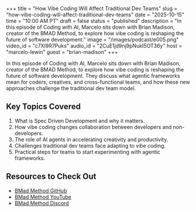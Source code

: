 +++
title = "How Vibe Coding Will Affect Traditional Dev Teams"
slug = "how-vibe-coding-will-affect-traditional-dev-teams"
date = "2025-10-15"
time = "10:00 AM PT"
draft = false
status = "published"
description = "In this episode of Coding with AI, Marcelo sits down with Brian Madison, creator of the BMAD Method, to explore how vibe coding is reshaping the future of software development."
image = "/images/podcast/e005.png"
video_id = "c7Xl9R7Puks"
audio_id = "2CuE1jd9nj9pNukI5OT36y"
host = "marcelo-lewin"
guest = "brian-madison"
+++

In this episode of Coding with AI, Marcelo sits down with Brian Madison, creator of the BMAD Method, to explore how vibe coding is reshaping the future of software development. They discuss what agentic frameworks mean for coders, creatives, and cross-functional teams, and how these new approaches challenge the traditional dev team model.

## Key Topics Covered

1. What is Spec Driven Development and why it matters.
2. How vibe coding changes collaboration between developers and non-developers.
3. The role of AI agents in accelerating creativity and productivity.
4. Challenges traditional dev teams face adapting to vibe coding.
5. Practical steps for teams to start experimenting with agentic frameworks.

## Resources to Check Out

- [BMad Method GitHub](https://github.com/bmad-code-org/BMAD-METHOD)
- [BMad Method YouTube](http://youtube.com/@bmadcode)
- [BMad Method Discord](https://discord.com/invite/gk8jAdXWmj)